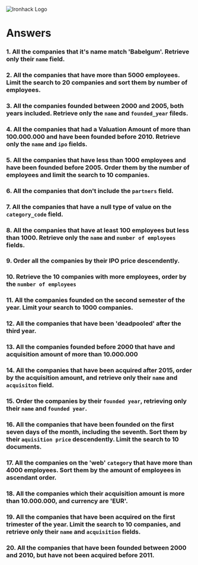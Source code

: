 ![Ironhack Logo](https://i.imgur.com/1QgrNNw.png)

# Answers

### 1. All the companies that it's name match 'Babelgum'. Retrieve only their `name` field.

<!-- { name: "Babelgum" } { name: 1 } -->

### 2. All the companies that have more than 5000 employees. Limit the search to 20 companies and sort them by **number of employees**.

<!-- { number_of_employees: {$gt: 5000 } } limit(20) -->

### 3. All the companies founded between 2000 and 2005, both years included. Retrieve only the `name` and `founded_year` fileds.

<!-- { founded_year: {$gte: 2000, $lte:2005} } { name: 1, founded_year: 1 } -->

### 4. All the companies that had a Valuation Amount of more than 100.000.000 and have been founded before 2010. Retrieve only the `name` and `ipo` fields.

<!-- { "ipo.valuation_amount": {$gt: 100000000}, founded_year: {$lt: 2010} } {name: 1, ipo: 1} -->

### 5. All the companies that have less than 1000 employees and have been founded before 2005. Order them by the number of employees and limit the search to 10 companies.

<!-- { number_of_employees: {$lt: 1000}, founded_year: {$lt: 2005}}  { number_of_employees: 1 } limit(10) -->

### 6. All the companies that don't include the `partners` field.

<!-- { partners: {$exists: false} } -->

### 7. All the companies that have a null type of value on the `category_code` field.

<!-- { category_code: {$type: 'null'} } -->

### 8. All the companies that have at least 100 employees but less than 1000. Retrieve only the `name` and `number of employees` fields.

<!-- { number_of_employees: {$gte: 100, $lt: 1000} } { name: 1, number_of_employees: 1} -->

### 9. Order all the companies by their IPO price descendently.

<!-- { "ipo.valuation_amount": -1 } -->

### 10. Retrieve the 10 companies with more employees, order by the `number of employees`

<!-- { number_of_employees: {$exists: true} } { number_of_employees: -1 } limit(10) -->

### 11. All the companies founded on the second semester of the year. Limit your search to 1000 companies.

<!-- { founded_month: {$exists: true, $gt: 6} } -->

### 12. All the companies that have been 'deadpooled' after the third year.

<!-- Your Code Goes Here -->

### 13. All the companies founded before 2000 that have and acquisition amount of more than 10.000.000

<!-- { founded_year: {$gt: 2000}, "acquisition.price_amount":  {$gt: 10000000} } -->

### 14. All the companies that have been acquired after 2015, order by the acquisition amount, and retrieve only their `name` and `acquisiton` field.

<!-- { "acquisition.acquired_year": {$gt: 2015} } { name: 1, acquisition: 1 } { "acquisitions.price_amount": 1 } -->

### 15. Order the companies by their `founded year`, retrieving only their `name` and `founded year`.

<!-- { name: 1, founded_year: 1 } { founded_year: 1 } -->

### 16. All the companies that have been founded on the first seven days of the month, including the seventh. Sort them by their `aquisition price` descendently. Limit the search to 10 documents.

<!-- { founded_day: {$lte: 7} } { "acquisition.price_amount": -1 } -->

### 17. All the companies on the 'web' `category` that have more than 4000 employees. Sort them by the amount of employees in ascendant order.

<!-- { category_code: {$eq: 'web'}, number_of_employees: {$gt: 4000} } { number_of_employees: 1 } -->

### 18. All the companies which their acquisition amount is more than 10.000.000, and currency are 'EUR'.

<!-- { "acquisition.price_amount": {$gte: 10000000 }, "acquisition.price_currency_code": {$eq: 'EUR'}  } -->

### 19. All the companies that have been acquired on the first trimester of the year. Limit the search to 10 companies, and retrieve only their `name` and `acquisition` fields.

<!-- { "acquisition.acquired_month": {$lte: 3} } { name: 1, "acquisition.price_amount": 1 } -->

### 20. All the companies that have been founded between 2000 and 2010, but have not been acquired before 2011.

<!-- { founded_year: {$gte:2000}, founded_year: {$lte: 2010}, "acquisition.acquired_year": {$gt: 2011} } -->
